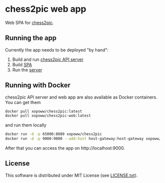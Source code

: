 # chess2pic web app

Web SPA for [chess2pic](https://github.com/xopoww/chess2pic).

## Running the app

Currently the app needs to be deployed "by hand":

1. Build and run [chess2pic API server](https://github.com/xopoww/chess2pic#api-server)
2. Build [SPA](./front/README.md)
3. Run the [server](./back/README.md)


## Running with Docker

chess2pic API server and web app are also available as Docker containers. You can get them
```bash
docker pull xopoww/chess2pic:latest
docker pull xopoww/chess2pic-web:latest
```
and run them locally
```bash
docker run -d -p 65000:8080 xopoww/chess2pic
docker run -d -p 9000:9000 --add-host host-gateway:host-gateway xopoww/chess2pic-web
```

After that you can access the app on http://localhost:9000.

## License

This software is distributed under MIT License (see [LICENSE.txt](LICENSE.txt)).